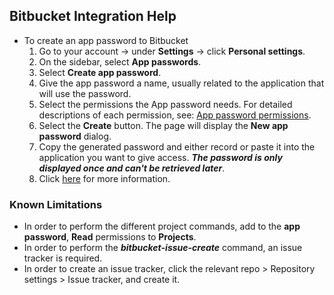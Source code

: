 ## Bitbucket Integration Help

* To create an app password to Bitbucket
  1. Go to your account -> under **Settings** -> click **Personal settings**.
  2. On the sidebar, select **App passwords**.
  3. Select **Create app password**.
  4. Give the app password a name, usually related to the application that will use the password.
  5. Select the permissions the App password needs. For detailed descriptions of each permission, see: [App password permissions](https://support.atlassian.com/bitbucket-cloud/docs/app-password-permissions/).
  6. Select the **Create** button. The page will display the **New app password** dialog.
  7. Copy the generated password and either record or paste it into the application you want to give access. ***The password is only displayed once and can't be retrieved later***.
  8. Click [here](https://support.atlassian.com/bitbucket-cloud/docs/create-an-app-password/) for more information.
  
### Known Limitations
* In order to perform the different project commands, add to the **app password**, **Read** permissions to **Projects**. 
* In order to perform the ***bitbucket-issue-create*** command, an issue tracker is required. 
* In order to create an issue tracker, click the relevant repo > Repository settings > Issue tracker, and create it.



